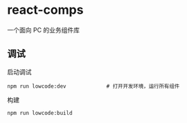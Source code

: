 # react-comps

一个面向 PC 的业务组件库

## 调试
启动调试

```
npm run lowcode:dev             # 打开开发环境，运行所有组件
```

构建

```
npm run lowcode:build
```


